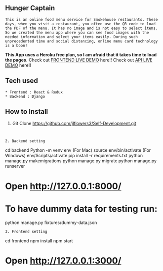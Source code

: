 ## Hunger Captain

```
This is an online food menu service for Smokehouse restaurants. These days, when you visit a restaurant, you often use the QR code to load the PDF of the menu. It has no image and is not easy to select items. So we created the menu app where you can see food images with the needed information and select your items easily. During such unprecedented time and social distancing, online menu card technology is a boon!

```
**This App uses a Heroku free plan, so I am afraid that it takes time to load the pages.**
Check out [FRONTEND LIVE DEMO]([(https://github.com/jlflowers3/Hunger_Captain)]) here!!
Check out [API LIVE DEMO]((https://github.com/jlflowers3/Hunger_Captain)) here!!

## Tech used

```
* Frontend : React & Redux
* Backend : Django
```

## How to Install

1. Git Clone https://github.com/jlflowers3/Self-Development.git

```


2. Backend setting
```

cd backend
Python -m venv env
(For Mac) source env/bin/activate
(For Windows) env/Scripts\activate
pip install -r requirements.txt
python manage.py makemigrations
python manage.py migrate
python manage.py runserver

# Open http://127.0.0.1:8000/

# To have dummy data for testing run:

python manage.py fixtures/dummy-data.json

```
3. Frontend setting
```

cd frontend
npm install
npm start

# Open http://127.0.0.1:3000/

```
```
